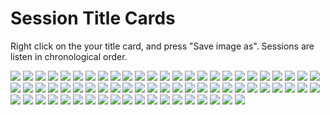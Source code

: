 # Session Title Cards
Right click on the your title card, and press "Save image as". Sessions are listen in chronological order.

![](images/session_title_cards/SOT100.png)
![](images/session_title_cards/SOT101.png)
![](images/session_title_cards/SOT102.png)
![](images/session_title_cards/SOT103.png)
![](images/session_title_cards/SOT104.png)
![](images/session_title_cards/SOT105.png)
![](images/session_title_cards/SOT106.png)
![](images/session_title_cards/SOT107.png)
![](images/session_title_cards/SOT108.png)
![](images/session_title_cards/SOT109.png)
![](images/session_title_cards/SOT110.png)
![](images/session_title_cards/SOT111.png)
![](images/session_title_cards/SOT112.png)
![](images/session_title_cards/SOT113.png)
![](images/session_title_cards/SOT114.png)
![](images/session_title_cards/SOT115.png)
![](images/session_title_cards/SOT116.png)
![](images/session_title_cards/SOT117.png)
![](images/session_title_cards/SOT118.png)
![](images/session_title_cards/SOT119.png)
![](images/session_title_cards/SOT120.png)
![](images/session_title_cards/SOT121.png)
![](images/session_title_cards/SOT122.png)
![](images/session_title_cards/SOT200.png)
![](images/session_title_cards/SOT201.png)
![](images/session_title_cards/SOT202.png)
![](images/session_title_cards/SOT203.png)
![](images/session_title_cards/SOT204.png)
![](images/session_title_cards/SOT205.png)
![](images/session_title_cards/SOT206.png)
![](images/session_title_cards/SOT207.png)
![](images/session_title_cards/SOT208.png)
![](images/session_title_cards/SOT209.png)
![](images/session_title_cards/SOT210.png)
![](images/session_title_cards/SOT211.png)
![](images/session_title_cards/SOT212.png)
![](images/session_title_cards/SOT213.png)
![](images/session_title_cards/SOT214.png)
![](images/session_title_cards/SOT215.png)
![](images/session_title_cards/SOT216.png)
![](images/session_title_cards/SOT217.png)
![](images/session_title_cards/SOT218.png)
![](images/session_title_cards/SOT219.png)
![](images/session_title_cards/SOT220.png)
![](images/session_title_cards/SOT221.png)
![](images/session_title_cards/SOT300.png)
![](images/session_title_cards/SOT301.png)
![](images/session_title_cards/SOT302.png)
![](images/session_title_cards/SOT303.png)
![](images/session_title_cards/SOT304.png)
![](images/session_title_cards/SOT305.png)
![](images/session_title_cards/SOT306.png)
![](images/session_title_cards/SOT307.png)
![](images/session_title_cards/SOT308.png)
![](images/session_title_cards/SOT309.png)
![](images/session_title_cards/SOT310.png)
![](images/session_title_cards/SOT311.png)
![](images/session_title_cards/SOT312.png)
![](images/session_title_cards/SOT313.png)
![](images/session_title_cards/SOT314.png)
![](images/session_title_cards/SOT315.png)
![](images/session_title_cards/SOT316.png)
![](images/session_title_cards/SOT317.png)
![](images/session_title_cards/SOT318.png)
![](images/session_title_cards/SOT319.png)
![](images/session_title_cards/SOT320.png)
![](images/session_title_cards/SOT321.png)
![](images/session_title_cards/SOT322.png)
![](images/session_title_cards/SOT323.png)